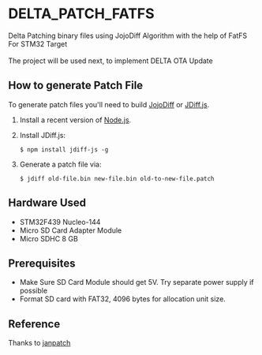 # DELTA_PATCH_FATFS
Delta Patching binary files using JojoDiff Algorithm with the help of FatFS For STM32 Target <br>
<br>The project will be used next, to implement DELTA OTA Update

## How to generate Patch File
To generate patch files you'll need to build [JojoDiff](http://jojodiff.sourceforge.net) or [JDiff.js](https://github.com/janjongboom/jdiff-js).

1. Install a recent version of [Node.js](https://nodejs.org).
1. Install JDiff.js:

    ```
    $ npm install jdiff-js -g
    ```

1. Generate a patch file via:

    ```
    $ jdiff old-file.bin new-file.bin old-to-new-file.patch
    ```

## Hardware Used
- STM32F439 Nucleo-144
- Micro SD Card Adapter Module
- Micro SDHC 8 GB

## Prerequisites
- Make Sure SD Card Module should get 5V. Try separate power supply if possible
- Format SD card with FAT32, 4096 bytes for allocation unit size.

## Reference
Thanks to [janpatch](https://github.com/janjongboom/janpatch)
